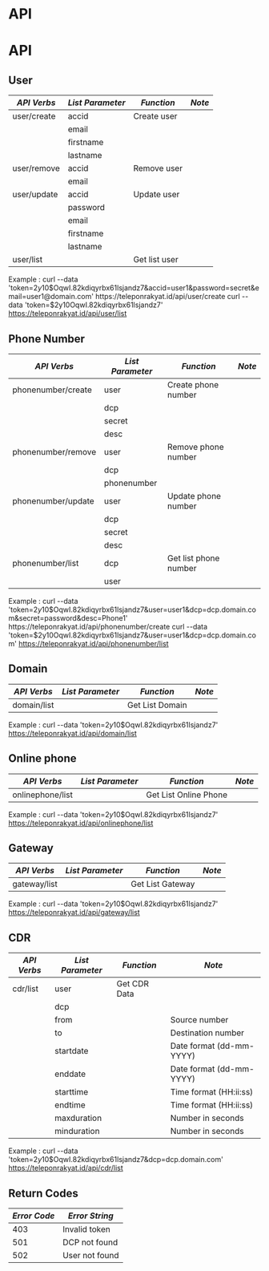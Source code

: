 API
===

# API

## User

*API Verbs*          | *List Parameter*     | *Function*           | *Note*
-------------------- | -------------------- | -------------------- | --------------------
user/create          | accid                | Create user          |
                     | email                |                      |
                     | firstname            |                      |
                     | lastname             |                      |
user/remove          | accid                | Remove user          |
                     | email                |                      |
user/update          | accid                | Update user          |
                     | password             |                      |
                     | email                |                      |
                     | firstname            |                      |
                     | lastname             |                      |
user/list            |                      | Get list user        |

Example :
curl --data 'token=$2y$10$OqwI.82kdiqyrbx61lsjandz7&accid=user1&password=secret&email=user1@domain.com' https://teleponrakyat.id/api/user/create
curl --data 'token=$2y$10$OqwI.82kdiqyrbx61lsjandz7' https://teleponrakyat.id/api/user/list

## Phone Number

*API Verbs*          | *List Parameter*     | *Function*           | *Note*
-------------------- | -------------------- | -------------------- | --------------------
phonenumber/create   | user                 | Create phone number  |
                     | dcp                  |                      |
                     | secret               |                      |
                     | desc                 |                      |
phonenumber/remove   | user                 | Remove phone number  |
                     | dcp                  |                      |
                     | phonenumber          |                      |
phonenumber/update   | user                 | Update phone number  |
                     | dcp                  |                      |
                     | secret               |                      |
                     | desc                 |                      |
phonenumber/list     | dcp                  | Get list phone number|
                     | user                 |                      |

Example :
curl --data 'token=$2y$10$OqwI.82kdiqyrbx61lsjandz7&user=user1&dcp=dcp.domain.com&secret=password&desc=Phone1' https://teleponrakyat.id/api/phonenumber/create
curl --data 'token=$2y$10$OqwI.82kdiqyrbx61lsjandz7&user=user1&dcp=dcp.domain.com' https://teleponrakyat.id/api/phonenumber/list

## Domain

*API Verbs*          | *List Parameter*    | *Function*            | *Note*
-------------------- | ------------------- | --------------------- | --------------------
domain/list          |                     | Get List Domain       |

Example :
curl --data 'token=$2y$10$OqwI.82kdiqyrbx61lsjandz7' https://teleponrakyat.id/api/domain/list

## Online phone

*API Verbs*          | *List Parameter*    | *Function*            | *Note*
-------------------- | ------------------- | --------------------- | --------------------
onlinephone/list     |                     | Get List Online Phone |

Example :
curl --data 'token=$2y$10$OqwI.82kdiqyrbx61lsjandz7' https://teleponrakyat.id/api/onlinephone/list

## Gateway

*API Verbs*          | *List Parameter*    | *Function*            | *Note*
-------------------- | ------------------- | --------------------- | --------------------
gateway/list         |                     | Get List Gateway      |

Example :
curl --data 'token=$2y$10$OqwI.82kdiqyrbx61lsjandz7' https://teleponrakyat.id/api/gateway/list

## CDR

*API Verbs*          | *List Parameter*    | *Function*            | *Note*
-------------------- | ------------------- | --------------------- | ------------------------
cdr/list             | user                | Get CDR Data          |
                     | dcp                 |                       |
                     | from                |                       | Source number
                     | to                  |                       | Destination number
                     | startdate           |                       | Date format (dd-mm-YYYY)
                     | enddate             |                       | Date format (dd-mm-YYYY)
                     | starttime           |                       | Time format (HH:ii:ss)
                     | endtime             |                       | Time format (HH:ii:ss)
                     | maxduration         |                       | Number in seconds
                     | minduration         |                       | Number in seconds

Example :
curl --data 'token=$2y$10$OqwI.82kdiqyrbx61lsjandz7&dcp=dcp.domain.com' https://teleponrakyat.id/api/cdr/list

## Return Codes

*Error Code*         | *Error String*      |
-------------------- | ------------------- |
403                  | Invalid token       |
501                  | DCP not found       |
502                  | User not found      |
